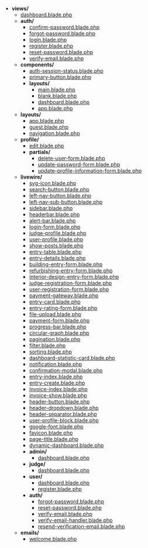 - **views/**
    - [dashboard.blade.php](resourses/views/dashboard.blade.php)
    - **auth/**
        - [confirm-password.blade.php](resourses/views/auth/confirm-password.blade.php)
        - [forgot-password.blade.php](resourses/views/auth/forgot-password.blade.php)
        - [login.blade.php](resourses/views/auth/login.blade.php)
        - [register.blade.php](resourses/views/auth/register.blade.php)
        - [reset-password.blade.php](resourses/views/auth/reset-password.blade.php)
        - [verify-email.blade.php](resourses/views/auth/verify-email.blade.php)
    - **components/**
        - [auth-session-status.blade.php](resourses/views/components/auth-session-status.blade.php)
        - [primary-button.blade.php](resourses/views/components/primary-button.blade.php)
        - **layouts/**
            - [main.blade.php](resourses/views/components/layouts/main.blade.php)
            - [blank.blade.php](resourses/views/components/layouts/blank.blade.php)
            - [dashboard.blade.php](resourses/views/components/layouts/dashboard.blade.php)
            - [app.blade.php](resourses/views/components/layouts/app.blade.php)
    - **layouts/**
        - [app.blade.php](resourses/views/layouts/app.blade.php)
        - [guest.blade.php](resourses/views/layouts/guest.blade.php)
        - [navigation.blade.php](resourses/views/layouts/navigation.blade.php)
    - **profile/**
        - [edit.blade.php](resourses/views/profile/edit.blade.php)
        - **partials/**
            - [delete-user-form.blade.php](resourses/views/profile/partials/delete-user-form.blade.php)
            - [update-password-form.blade.php](resourses/views/profile/partials/update-password-form.blade.php)
            - [update-profile-information-form.blade.php](resourses/views/profile/partials/update-profile-information-form.blade.php)
    - **livewire/**
        - [svg-icon.blade.php](resourses/views/livewire/svg-icon.blade.php)
        - [search-button.blade.php](resourses/views/livewire/search-button.blade.php)
        - [left-nav-button.blade.php](resourses/views/livewire/left-nav-button.blade.php)
        - [left-nav-sub-button.blade.php](resourses/views/livewire/left-nav-sub-button.blade.php)
        - [sidebar.blade.php](resourses/views/livewire/sidebar.blade.php)
        - [headerbar.blade.php](resourses/views/livewire/headerbar.blade.php)
        - [alert-bar.blade.php](resourses/views/livewire/alert-bar.blade.php)
        - [login-form.blade.php](resourses/views/livewire/login-form.blade.php)
        - [judge-profile.blade.php](resourses/views/livewire/judge-profile.blade.php)
        - [user-profile.blade.php](resourses/views/livewire/user-profile.blade.php)
        - [show-posts.blade.php](resourses/views/livewire/show-posts.blade.php)
        - [entry-table.blade.php](resourses/views/livewire/entry-table.blade.php)
        - [entry-details.blade.php](resourses/views/livewire/entry-details.blade.php)
        - [building-entry-form.blade.php](resourses/views/livewire/building-entry-form.blade.php)
        - [refurbishing-entry-form.blade.php](resourses/views/livewire/refurbishing-entry-form.blade.php)
        - [interior-design-entry-form.blade.php](resourses/views/livewire/interior-design-entry-form.blade.php)
        - [judge-registration-form.blade.php](resourses/views/livewire/judge-registration-form.blade.php)
        - [user-registration-form.blade.php](resourses/views/livewire/user-registration-form.blade.php)
        - [payment-gateway.blade.php](resourses/views/livewire/payment-gateway.blade.php)
        - [entry-card.blade.php](resourses/views/livewire/entry-card.blade.php)
        - [entry-rating-form.blade.php](resourses/views/livewire/entry-rating-form.blade.php)
        - [file-upload.blade.php](resourses/views/livewire/file-upload.blade.php)
        - [payment-form.blade.php](resourses/views/livewire/payment-form.blade.php)
        - [progress-bar.blade.php](resourses/views/livewire/progress-bar.blade.php)
        - [circular-graph.blade.php](resourses/views/livewire/circular-graph.blade.php)
        - [pagination.blade.php](resourses/views/livewire/pagination.blade.php)
        - [filter.blade.php](resourses/views/livewire/filter.blade.php)
        - [sorting.blade.php](resourses/views/livewire/sorting.blade.php)
        - [dashboard-statistic-card.blade.php](resourses/views/livewire/dashboard-statistic-card.blade.php)
        - [notification.blade.php](resourses/views/livewire/notification.blade.php)
        - [confirmation-modal.blade.php](resourses/views/livewire/confirmation-modal.blade.php)
        - [entry-index.blade.php](resourses/views/livewire/entry-index.blade.php)
        - [entry-create.blade.php](resourses/views/livewire/entry-create.blade.php)
        - [invoice-index.blade.php](resourses/views/livewire/invoice-index.blade.php)
        - [invoice-show.blade.php](resourses/views/livewire/invoice-show.blade.php)
        - [header-button.blade.php](resourses/views/livewire/header-button.blade.php)
        - [header-dropdown.blade.php](resourses/views/livewire/header-dropdown.blade.php)
        - [header-separator.blade.php](resourses/views/livewire/header-separator.blade.php)
        - [user-profile-block.blade.php](resourses/views/livewire/user-profile-block.blade.php)
        - [google-font.blade.php](resourses/views/livewire/google-font.blade.php)
        - [favicon.blade.php](resourses/views/livewire/favicon.blade.php)
        - [page-title.blade.php](resourses/views/livewire/page-title.blade.php)
        - [dynamic-dashboard.blade.php](resourses/views/livewire/dynamic-dashboard.blade.php)
        - **admin/**
            - [dashboard.blade.php](resourses/views/livewire/admin/dashboard.blade.php)
        - **judge/**
            - [dashboard.blade.php](resourses/views/livewire/judge/dashboard.blade.php)
        - **user/**
            - [dashboard.blade.php](resourses/views/livewire/user/dashboard.blade.php)
            - [register.blade.php](resourses/views/livewire/user/register.blade.php)
        - **auth/**
            - [forgot-password.blade.php](resourses/views/livewire/auth/forgot-password.blade.php)
            - [reset-password.blade.php](resourses/views/livewire/auth/reset-password.blade.php)
            - [verify-email.blade.php](resourses/views/livewire/auth/verify-email.blade.php)
            - [verify-email-handler.blade.php](resourses/views/livewire/auth/verify-email-handler.blade.php)
            - [resend-verification-email.blade.php](resourses/views/livewire/auth/resend-verification-email.blade.php)
    - **emails/**
        - [welcome.blade.php](resourses/views/emails/welcome.blade.php)